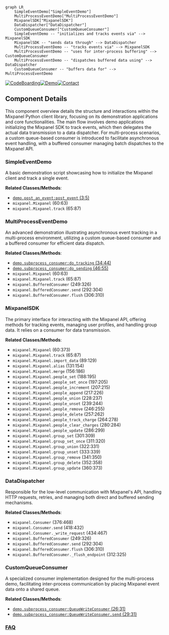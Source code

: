 ```mermaid
graph LR
    SimpleEventDemo["SimpleEventDemo"]
    MultiProcessEventDemo["MultiProcessEventDemo"]
    MixpanelSDK["MixpanelSDK"]
    DataDispatcher["DataDispatcher"]
    CustomQueueConsumer["CustomQueueConsumer"]
    SimpleEventDemo -- "initializes and tracks events via" --> MixpanelSDK
    MixpanelSDK -- "sends data through" --> DataDispatcher
    MultiProcessEventDemo -- "tracks events via" --> MixpanelSDK
    MultiProcessEventDemo -- "uses for inter-process buffering" --> CustomQueueConsumer
    MultiProcessEventDemo -- "dispatches buffered data using" --> DataDispatcher
    CustomQueueConsumer -- "buffers data for" --> MultiProcessEventDemo
```
[![CodeBoarding](https://img.shields.io/badge/Generated%20by-CodeBoarding-9cf?style=flat-square)](https://github.com/CodeBoarding/CodeBoarding)[![Demo](https://img.shields.io/badge/Try%20our-Demo-blue?style=flat-square)](https://www.codeboarding.org/demo)[![Contact](https://img.shields.io/badge/Contact%20us%20-%20contact@codeboarding.org-lightgrey?style=flat-square)](mailto:contact@codeboarding.org)

## Component Details

This component overview details the structure and interactions within the Mixpanel Python client library, focusing on its demonstration applications and core functionalities. The main flow involves demo applications initializing the Mixpanel SDK to track events, which then delegates the actual data transmission to a data dispatcher. For multi-process scenarios, a custom queue-based consumer is introduced to facilitate asynchronous event handling, with a buffered consumer managing batch dispatches to the Mixpanel API.

### SimpleEventDemo
A basic demonstration script showcasing how to initialize the Mixpanel client and track a single event.


**Related Classes/Methods**:

- <a href="https://github.com/mixpanel/mixpanel-python/blob/master/demo/post_an_event.py#L3-L5" target="_blank" rel="noopener noreferrer">`demo.post_an_event:post_event` (3:5)</a>
- `mixpanel.Mixpanel` (60:63)
- `mixpanel.Mixpanel.track` (65:87)


### MultiProcessEventDemo
An advanced demonstration illustrating asynchronous event tracking in a multi-process environment, utilizing a custom queue-based consumer and a buffered consumer for efficient data dispatch.


**Related Classes/Methods**:

- <a href="https://github.com/mixpanel/mixpanel-python/blob/master/demo/subprocess_consumer.py#L34-L44" target="_blank" rel="noopener noreferrer">`demo.subprocess_consumer:do_tracking` (34:44)</a>
- <a href="https://github.com/mixpanel/mixpanel-python/blob/master/demo/subprocess_consumer.py#L46-L55" target="_blank" rel="noopener noreferrer">`demo.subprocess_consumer:do_sending` (46:55)</a>
- `mixpanel.Mixpanel` (60:63)
- `mixpanel.Mixpanel.track` (65:87)
- `mixpanel.BufferedConsumer` (249:326)
- `mixpanel.BufferedConsumer.send` (292:304)
- `mixpanel.BufferedConsumer.flush` (306:310)


### MixpanelSDK
The primary interface for interacting with the Mixpanel API, offering methods for tracking events, managing user profiles, and handling group data. It relies on a consumer for data transmission.


**Related Classes/Methods**:

- `mixpanel.Mixpanel` (60:373)
- `mixpanel.Mixpanel.track` (65:87)
- `mixpanel.Mixpanel.import_data` (89:129)
- `mixpanel.Mixpanel.alias` (131:154)
- `mixpanel.Mixpanel.merge` (156:186)
- `mixpanel.Mixpanel.people_set` (188:195)
- `mixpanel.Mixpanel.people_set_once` (197:205)
- `mixpanel.Mixpanel.people_increment` (207:215)
- `mixpanel.Mixpanel.people_append` (217:226)
- `mixpanel.Mixpanel.people_union` (228:237)
- `mixpanel.Mixpanel.people_unset` (239:244)
- `mixpanel.Mixpanel.people_remove` (246:255)
- `mixpanel.Mixpanel.people_delete` (257:262)
- `mixpanel.Mixpanel.people_track_charge` (264:278)
- `mixpanel.Mixpanel.people_clear_charges` (280:284)
- `mixpanel.Mixpanel.people_update` (286:299)
- `mixpanel.Mixpanel.group_set` (301:309)
- `mixpanel.Mixpanel.group_set_once` (311:320)
- `mixpanel.Mixpanel.group_union` (322:331)
- `mixpanel.Mixpanel.group_unset` (333:339)
- `mixpanel.Mixpanel.group_remove` (341:350)
- `mixpanel.Mixpanel.group_delete` (352:358)
- `mixpanel.Mixpanel.group_update` (360:373)


### DataDispatcher
Responsible for the low-level communication with Mixpanel's API, handling HTTP requests, retries, and managing both direct and buffered sending mechanisms.


**Related Classes/Methods**:

- `mixpanel.Consumer` (376:468)
- `mixpanel.Consumer.send` (418:432)
- `mixpanel.Consumer._write_request` (434:467)
- `mixpanel.BufferedConsumer` (249:326)
- `mixpanel.BufferedConsumer.send` (292:304)
- `mixpanel.BufferedConsumer.flush` (306:310)
- `mixpanel.BufferedConsumer._flush_endpoint` (312:325)


### CustomQueueConsumer
A specialized consumer implementation designed for the multi-process demo, facilitating inter-process communication by placing Mixpanel event data onto a shared queue.


**Related Classes/Methods**:

- <a href="https://github.com/mixpanel/mixpanel-python/blob/master/demo/subprocess_consumer.py#L26-L31" target="_blank" rel="noopener noreferrer">`demo.subprocess_consumer:QueueWriteConsumer` (26:31)</a>
- <a href="https://github.com/mixpanel/mixpanel-python/blob/master/demo/subprocess_consumer.py#L29-L31" target="_blank" rel="noopener noreferrer">`demo.subprocess_consumer:QueueWriteConsumer.send` (29:31)</a>




### [FAQ](https://github.com/CodeBoarding/GeneratedOnBoardings/tree/main?tab=readme-ov-file#faq)